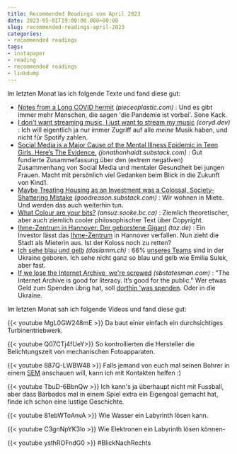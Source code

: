 ```yaml
---
title: Recommended Readings vom April 2023
date: 2023-05-01T19:00:00.000+00:00
slug: recommended-readings-april-2023
categories:
- recommended readings
tags:
- instapaper
- reading
- recommended readings
- linkdump
---
```


Im letzten Monat las ich folgende Texte und fand diese gut:

- [Notes from a Long COVID hermit](https://pieceoplastic.com/2023/04/22/notes-from-a-long-covid-hermit/) *(pieceoplastic.com)* : Und es gibt immer mehr Menschen, die sagen 'die Pandemie ist vorbei'. Sone Kack.
- [I don't want streaming music, I just want to stream my music](https://coryd.dev/posts/2023/i-dont-want-streaming-music/) *(coryd.dev)* : Ich will eigentlich ja nur immer Zugriff auf alle *meine* Musik haben, und nicht für Spotify zahlen.
- [Social Media is a Major Cause of the Mental Illness Epidemic in Teen Girls. Here’s The Evidence.](https://jonathanhaidt.substack.com/p/social-media-mental-illness-epidemic) *(jonathanhaidt.substack.com)* : Gut fundierte Zusammefassung über den (extrem negativen) Zusammenhang von Social Media und mentaler Gesundheit bei jungen Frauen. Macht mit persönlich viel Gedanken beim Blick in die Zukunft von Kind1.
- [Maybe Treating Housing as an Investment was a Colossal, Society-Shattering Mistake](https://goodreason.substack.com/p/maybe-treating-housing-as-an-investment) *(goodreason.substack.com)* : Wir wohnen in Miete. Und werden das auch weiterhin tun.
- [What Colour are your bits?](https://ansuz.sooke.bc.ca/entry/23) *(ansuz.sooke.bc.ca)* : Ziemlich theoretischer, aber auch ziemlich cooler philosophischer Text über Copyright.
- [Ihme-Zentrum in Hannover: Der geborstene Gigant](https://taz.de/!5924337/) *(taz.de)* : Ein Investor lässt das [Ihme-Zentrum](https://de.wikipedia.org/wiki/Ihme-Zentrum) in Hannover  verfallen. Nun zieht die Stadt als Mieterin aus. Ist der Koloss noch zu retten?
- [Ich sehe blau und gelb](https://daslamm.ch/ich-sehe-blau-und-gelb/) *(daslamm.ch)* : 66% [unseres Teams](https://www.ana.unibe.ch/forschung/mikroct/team/index_ger.html) sind in der Ukraine geboren. Ich sehe nicht ganz so blau und gelb wie Emilia Sulek, aber fast.
- [If we lose the Internet Archive, we're screwed](https://www.sbstatesman.com/2023/04/04/if-we-lose-the-internet-archive-were-screwed/) *(sbstatesman.com)* : "The Internet Archive is good for literacy. It’s good for the public." Wer etwas Geld zum Spenden übrig hat, soll [dorthin 'was spenden](https://archive.org/donate). Oder in die Ukraine.

Im letzten Monat sah ich folgende Videos und fand diese gut:

{{< youtube MgL0GW248mE >}}
Da baut einer einfach ein durchsichtiges Turbinentriebwerk.

{{< youtube Q07CTj4fUeY>}}
So kontrollierten die Hersteller die Belichtungszeit von mechanischen Fotoapparaten.

{{< youtube 887Q-LWBW48 >}}
Falls jemand von euch mal seinen Bohrer in einem [SEM](https://de.wikipedia.org/wiki/Rasterelektronenmikroskop) anschauen will, kann ich mit Kontakten helfen :)

{{< youtube TbuD-6BbnQw >}}
Ich kann's ja überhaupt nicht mit Fussball, aber dass Barbados mal in einem Spiel extra ein Eigengoal gemacht hat, finde ich schon eine lustige Geschichte.

{{< youtube 81ebWToAnvA >}}
Wie Wasser ein Labyrinth lösen kann.

{{< youtube C3gnNpYK3lo >}}
Wie Elektronen ein Labyrinth lösen können-

{{< youtube ysthROFndG0 >}}
#BlickNachRechts